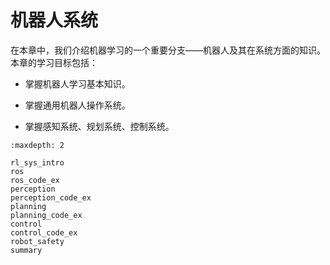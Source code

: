 # 机器人系统

在本章中，我们介绍机器学习的一个重要分支——机器人及其在系统方面的知识。本章的学习目标包括：

- 掌握机器人学习基本知识。

- 掌握通用机器人操作系统。

- 掌握感知系统、规划系统、控制系统。

```toc
:maxdepth: 2

rl_sys_intro
ros
ros_code_ex
perception
perception_code_ex
planning
planning_code_ex
control
control_code_ex
robot_safety
summary
```
